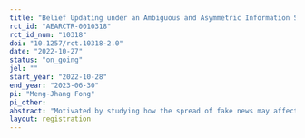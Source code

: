 ```yaml
---
title: "Belief Updating under an Ambiguous and Asymmetric Information Structure: An Experimental Study"
rct_id: "AEARCTR-0010318"
rct_id_num: "10318"
doi: "10.1257/rct.10318-2.0"
date: "2022-10-27"
status: "on_going"
jel: ""
start_year: "2022-10-28"
end_year: "2023-06-30"
pi: "Meng-Jhang Fong"
pi_other:
abstract: "Motivated by studying how the spread of fake news may affect people’s opinions, we propose an experiment to explore how a decision maker would update her belief under an ambiguous and asymmetric information structure. Specifically, we study individual belief updating in an environment with two possible states (B and R) and a binary signal (b or r), which can be either true news or fake news. The true news and fake news are characterized by its accuracy and bias, respectively. If the signal is true news, it reports the realized state with probability equal to its accuracy. Otherwise, the signal is non-informative and indicates state R with probability equal to its bias regardless of the true state. When ambiguity is present, a decision maker only knows that the chance of receiving fake news falls in a range between 0 and 1. In other words, the exact pervasiveness of fake news is unknown to a decision maker. By comparing with belief updating behavior in the absence of ambiguity, we hope our experimental findings can shed light on the impact of fake news on individual belief formation and contribute to the literature on ambiguity attitude."
layout: registration
---
```


